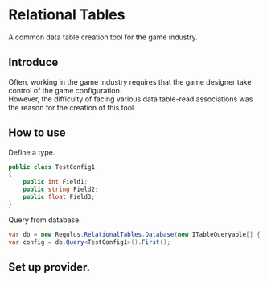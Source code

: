 # Relational Tables
A common data table creation tool for the game industry.

## Introduce
Often, working in the game industry requires that the game designer take control of the game configuration.  
However, the difficulty of facing various data table-read associations was the reason for the creation of this tool.
## How to use
Define a type.
```csharp
public class TestConfig1 
{        
    public int Field1;
    public string Field2;
    public float Field3;
}
```
Query from database.
```csharp
var db = new Regulus.RelationalTables.Database(new ITableQueryable[] { /*Set up provider...*/ });
var config = db.Query<TestConfig1>().First();
```
## Set up provider.
```csharp

```



